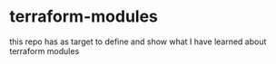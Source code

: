 # terraform-modules
this repo has as target to define and show what I have learned about terraform modules
